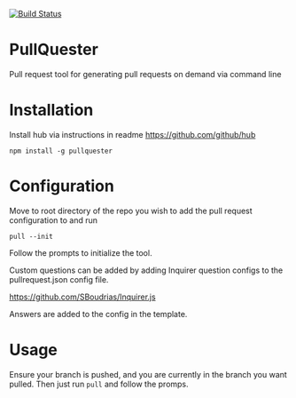 [![Build Status](https://travis-ci.org/daptiv/PullQuester.svg?branch=travis)](https://travis-ci.org/daptiv/PullQuester)

# PullQuester

Pull request tool for generating pull requests on demand via command line

# Installation

Install hub via instructions in readme https://github.com/github/hub

```
npm install -g pullquester
```

Configuration
=============

Move to root directory of the repo you wish to add the pull request configuration
to and run

```
pull --init
```

Follow the prompts to initialize the tool.

Custom questions can be added by adding Inquirer question configs to the
pullrequest.json config file.

https://github.com/SBoudrias/Inquirer.js

Answers are added to the config in the template.

Usage
=====

Ensure your branch is pushed, and you are currently in the branch you want
pulled. Then just run `pull` and follow the promps.
